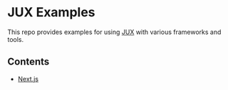 # JUX Examples

This repo provides examples for using [JUX](https://jux.io) with various frameworks and tools.

## Contents

- [Next.js](./nextjs-app/README.md)
